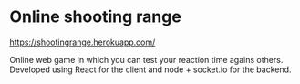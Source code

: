# Online shooting range
https://shootingrange.herokuapp.com/

Online web game in which you can test your reaction time agains others.  
Developed using React for the client and node + socket.io for the backend.
